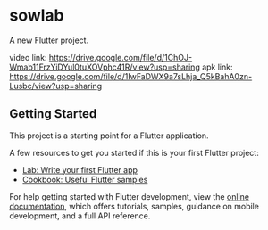 # sowlab

A new Flutter project.

video link: https://drive.google.com/file/d/1ChOJ-Wmab11FrzYiDYul0tuXOVphc41R/view?usp=sharing
apk link: https://drive.google.com/file/d/1IwFaDWX9a7sLhja_Q5kBahA0zn-Lusbc/view?usp=sharing
## Getting Started

This project is a starting point for a Flutter application.

A few resources to get you started if this is your first Flutter project:

- [Lab: Write your first Flutter app](https://docs.flutter.dev/get-started/codelab)
- [Cookbook: Useful Flutter samples](https://docs.flutter.dev/cookbook)

For help getting started with Flutter development, view the
[online documentation](https://docs.flutter.dev/), which offers tutorials,
samples, guidance on mobile development, and a full API reference.

